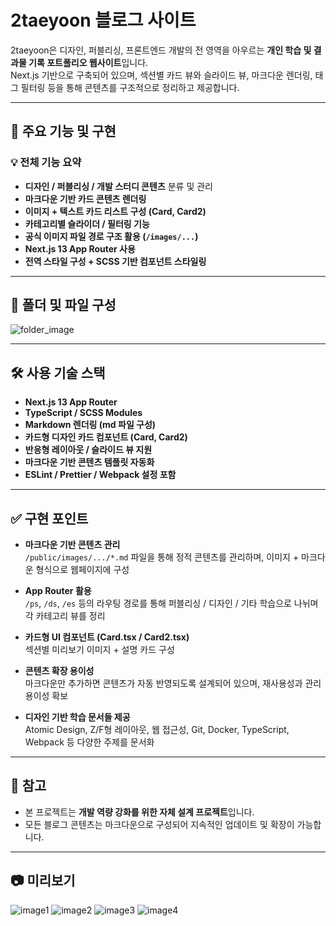 # 2taeyoon 블로그 사이트

2taeyoon은 디자인, 퍼블리싱, 프론트엔드 개발의 전 영역을 아우르는 **개인 학습 및 결과물 기록 포트폴리오 웹사이트**입니다.  
Next.js 기반으로 구축되어 있으며, 섹션별 카드 뷰와 슬라이드 뷰, 마크다운 렌더링, 태그 필터링 등을 통해 콘텐츠를 구조적으로 정리하고 제공합니다.

---

## 📌 주요 기능 및 구현

### 💡 전체 기능 요약
- **디자인 / 퍼블리싱 / 개발 스터디 콘텐츠** 분류 및 관리
- **마크다운 기반 카드 콘텐츠 렌더링**
- **이미지 + 텍스트 카드 리스트 구성 (Card, Card2)**
- **카테고리별 슬라이더 / 필터링 기능**
- **공식 이미지 파일 경로 구조 활용 (`/images/...`)**
- **Next.js 13 App Router 사용**
- **전역 스타일 구성 + SCSS 기반 컴포넌트 스타일링**

---

## 📂 폴더 및 파일 구성

![folder_image](./readme/folder.png)

---

## 🛠 사용 기술 스택

- **Next.js 13 App Router**  
- **TypeScript / SCSS Modules**
- **Markdown 렌더링 (md 파일 구성)**
- **카드형 디자인 카드 컴포넌트 (Card, Card2)**
- **반응형 레이아웃 / 슬라이드 뷰 지원**
- **마크다운 기반 콘텐츠 템플릿 자동화**
- **ESLint / Prettier / Webpack 설정 포함**

---

## ✅ 구현 포인트

- **마크다운 기반 콘텐츠 관리**  
  `/public/images/.../*.md` 파일을 통해 정적 콘텐츠를 관리하며, 이미지 + 마크다운 형식으로 웹페이지에 구성

- **App Router 활용**  
  `/ps`, `/ds`, `/es` 등의 라우팅 경로를 통해 퍼블리싱 / 디자인 / 기타 학습으로 나뉘며 각 카테고리 뷰를 정리

- **카드형 UI 컴포넌트 (Card.tsx / Card2.tsx)**  
  섹션별 미리보기 이미지 + 설명 카드 구성

- **콘텐츠 확장 용이성**  
  마크다운만 추가하면 콘텐츠가 자동 반영되도록 설계되어 있으며, 재사용성과 관리 용이성 확보

- **디자인 기반 학습 문서들 제공**  
  Atomic Design, Z/F형 레이아웃, 웹 접근성, Git, Docker, TypeScript, Webpack 등 다양한 주제를 문서화

---

## 📎 참고

- 본 프로젝트는 **개발 역량 강화를 위한 자체 설계 프로젝트**입니다.
- 모든 블로그 콘텐츠는 마크다운으로 구성되어 지속적인 업데이트 및 확장이 가능합니다.

---

## 📷 미리보기

![image1](./readme/2taeyoon1.jpg)
![image2](./readme/2taeyoon2.jpg)
![image3](./readme/2taeyoon3.jpg)
![image4](./readme/2taeyoon4.jpg)